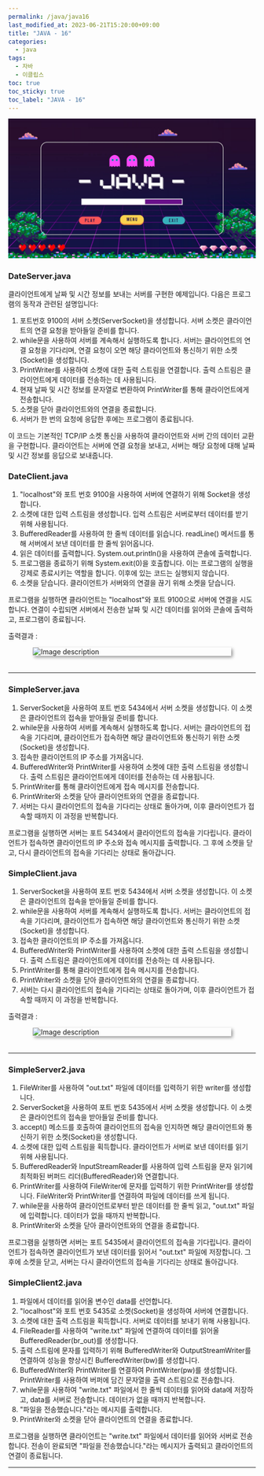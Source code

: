 ```yaml
---
permalink: /java/java16
last_modified_at: 2023-06-21T15:20:00+09:00
title: "JAVA - 16"
categories:
  - java
tags:
  - 자바
  - 이클립스
toc: true
toc_sticky: true
toc_label: "JAVA - 16"
---
```


![img](/images/java/java.jpg)

### DateServer.java

<script src="https://gist.github.com/junyihong/99dfa4752693c6375c52bfccc4421acc.js"></script>

클라이언트에게 날짜 및 시간 정보를 보내는 서버를 구현한 예제입니다. 다음은 프로그램의 동작과 관련된 설명입니다:

1. 포트번호 9100의 서버 소켓(ServerSocket)을 생성합니다. 서버 소켓은 클라이언트의 연결 요청을 받아들일 준비를 합니다.
2. while문을 사용하여 서버를 계속해서 실행하도록 합니다. 서버는 클라이언트의 연결 요청을 기다리며, 연결 요청이 오면 해당 클라이언트와 통신하기 위한 소켓(Socket)을 생성합니다.
3. PrintWriter를 사용하여 소켓에 대한 출력 스트림을 연결합니다. 출력 스트림은 클라이언트에게 데이터를 전송하는 데 사용됩니다.
4. 현재 날짜 및 시간 정보를 문자열로 변환하여 PrintWriter를 통해 클라이언트에게 전송합니다.
5. 소켓을 닫아 클라이언트와의 연결을 종료합니다.
6. 서버가 한 번의 요청에 응답한 후에는 프로그램이 종료됩니다.

이 코드는 기본적인 TCP/IP 소켓 통신을 사용하여 클라이언트와 서버 간의 데이터 교환을 구현합니다. 클라이언트는 서버에 연결 요청을 보내고, 서버는 해당 요청에 대해 날짜 및 시간 정보를 응답으로 보내줍니다.

### DateClient.java

<script src="https://gist.github.com/junyihong/027b67e7dcf7ba0bdcbe909e59b39029.js"></script>

1. "localhost"와 포트 번호 9100을 사용하여 서버에 연결하기 위해 Socket을 생성합니다.
2. 소켓에 대한 입력 스트림을 생성합니다. 입력 스트림은 서버로부터 데이터를 받기 위해 사용됩니다.
3. BufferedReader를 사용하여 한 줄씩 데이터를 읽습니다. readLine() 메서드를 통해 서버에서 보낸 데이터를 한 줄씩 읽어옵니다.
4. 읽은 데이터를 출력합니다. System.out.println()을 사용하여 콘솔에 출력합니다.
5. 프로그램을 종료하기 위해 System.exit(0)을 호출합니다. 이는 프로그램의 실행을 강제로 종료시키는 역할을 합니다. 이후에 있는 코드는 실행되지 않습니다.
6. 소켓을 닫습니다. 클라이언트가 서버와의 연결을 끊기 위해 소켓을 닫습니다.

프로그램을 실행하면 클라이언트는 "localhost"와 포트 9100으로 서버에 연결을 시도합니다. 연결이 수립되면 서버에서 전송한 날짜 및 시간 데이터를 읽어와 콘솔에 출력하고, 프로그램이 종료됩니다.

출력결과 : 

<div style=" display : flex; justify-content: center;">
	<img src="{{site.baseurl}}/images/java/17.png" alt="Image description" style="width: 80%; height: 40%; margin-bottom: 20px; box-shadow: 3px 3px 6px rgba(0,0,0,0.4);">
</div>

---

### SimpleServer.java

<script src="https://gist.github.com/junyihong/33dd7f3af4b404e5c32bff1da441bbce.js"></script>

1. ServerSocket을 사용하여 포트 번호 5434에서 서버 소켓을 생성합니다. 이 소켓은 클라이언트의 접속을 받아들일 준비를 합니다.
2. while문을 사용하여 서버를 계속해서 실행하도록 합니다. 서버는 클라이언트의 접속을 기다리며, 클라이언트가 접속하면 해당 클라이언트와 통신하기 위한 소켓(Socket)을 생성합니다.
3. 접속한 클라이언트의 IP 주소를 가져옵니다.
4. BufferedWriter와 PrintWriter를 사용하여 소켓에 대한 출력 스트림을 생성합니다. 출력 스트림은 클라이언트에게 데이터를 전송하는 데 사용됩니다.
5. PrintWriter를 통해 클라이언트에게 접속 메시지를 전송합니다.
6. PrintWriter와 소켓을 닫아 클라이언트와의 연결을 종료합니다.
7. 서버는 다시 클라이언트의 접속을 기다리는 상태로 돌아가며, 이후 클라이언트가 접속할 때까지 이 과정을 반복합니다.

프로그램을 실행하면 서버는 포트 5434에서 클라이언트의 접속을 기다립니다. 클라이언트가 접속하면 클라이언트의 IP 주소와 접속 메시지를 출력합니다. 그 후에 소켓을 닫고, 다시 클라이언트의 접속을 기다리는 상태로 돌아갑니다.

### SimpleClient.java

<script src="https://gist.github.com/junyihong/5045a94a2d7a29ae5d86e9ff5f008f87.js"></script>

1. ServerSocket을 사용하여 포트 번호 5434에서 서버 소켓을 생성합니다. 이 소켓은 클라이언트의 접속을 받아들일 준비를 합니다.
2. while문을 사용하여 서버를 계속해서 실행하도록 합니다. 서버는 클라이언트의 접속을 기다리며, 클라이언트가 접속하면 해당 클라이언트와 통신하기 위한 소켓(Socket)을 생성합니다.
3. 접속한 클라이언트의 IP 주소를 가져옵니다.
4. BufferedWriter와 PrintWriter를 사용하여 소켓에 대한 출력 스트림을 생성합니다. 출력 스트림은 클라이언트에게 데이터를 전송하는 데 사용됩니다.
5. PrintWriter를 통해 클라이언트에게 접속 메시지를 전송합니다.
6. PrintWriter와 소켓을 닫아 클라이언트와의 연결을 종료합니다.
7. 서버는 다시 클라이언트의 접속을 기다리는 상태로 돌아가며, 이후 클라이언트가 접속할 때까지 이 과정을 반복합니다.

출력결과 :

<div style=" display : flex; justify-content: center;">
	<img src="{{site.baseurl}}/images/java/18.png" alt="Image description" style="width: 80%; height: 40%; margin-bottom: 20px; box-shadow: 3px 3px 6px rgba(0,0,0,0.4);">
</div>

---

### SimpleServer2.java

<script src="https://gist.github.com/junyihong/7d8900c3ac907f191d7f9ca031e115ea.js"></script>

1. FileWriter를 사용하여 "out.txt" 파일에 데이터를 입력하기 위한 writer를 생성합니다.
2. ServerSocket을 사용하여 포트 번호 5435에서 서버 소켓을 생성합니다. 이 소켓은 클라이언트의 접속을 받아들일 준비를 합니다.
3. accept() 메소드를 호출하여 클라이언트의 접속을 인지하면 해당 클라이언트와 통신하기 위한 소켓(Socket)을 생성합니다.
4. 소켓에 대한 입력 스트림을 획득합니다. 클라이언트가 서버로 보낸 데이터를 읽기 위해 사용됩니다.
5. BufferedReader와 InputStreamReader를 사용하여 입력 스트림을 문자 읽기에 최적화된 버퍼드 리더(BufferedReader)와 연결합니다.
6. PrintWriter를 사용하여 FileWriter에 문자를 입력하기 위한 PrintWriter를 생성합니다. FileWriter와 PrintWriter를 연결하여 파일에 데이터를 쓰게 됩니다.
7. while문을 사용하여 클라이언트로부터 받은 데이터를 한 줄씩 읽고, "out.txt" 파일에 입력합니다. 데이터가 없을 때까지 반복합니다.
8. PrintWriter와 소켓을 닫아 클라이언트와의 연결을 종료합니다.

프로그램을 실행하면 서버는 포트 5435에서 클라이언트의 접속을 기다립니다. 클라이언트가 접속하면 클라이언트가 보낸 데이터를 읽어서 "out.txt" 파일에 저장합니다. 그 후에 소켓을 닫고, 서버는 다시 클라이언트의 접속을 기다리는 상태로 돌아갑니다.

### SimpleClient2.java

<script src="https://gist.github.com/junyihong/62aa51fb2c4b7502d3bf6f301638591b.js"></script>

1. 파일에서 데이터를 읽어올 변수인 data를 선언합니다.
2. "localhost"와 포트 번호 5435로 소켓(Socket)을 생성하여 서버에 연결합니다.
3. 소켓에 대한 출력 스트림을 획득합니다. 서버로 데이터를 보내기 위해 사용됩니다.
4. FileReader를 사용하여 "write.txt" 파일에 연결하여 데이터를 읽어올 BufferedReader(br_out)를 생성합니다.
5. 출력 스트림에 문자를 입력하기 위해 BufferedWriter와 OutputStreamWriter를 연결하여 성능을 향상시킨 BufferedWriter(bw)를 생성합니다.
6. BufferedWriter와 PrintWriter를 연결하여 PrintWriter(pw)를 생성합니다. PrintWriter를 사용하여 버퍼에 담긴 문자열을 출력 스트림으로 전송합니다.
7. while문을 사용하여 "write.txt" 파일에서 한 줄씩 데이터를 읽어와 data에 저장하고, data를 서버로 전송합니다. 데이터가 없을 때까지 반복합니다.
8. "파일을 전송했습니다."라는 메시지를 출력합니다.
9. PrintWriter와 소켓을 닫아 클라이언트의 연결을 종료합니다.

프로그램을 실행하면 클라이언트는 "write.txt" 파일에서 데이터를 읽어와 서버로 전송합니다. 전송이 완료되면 "파일을 전송했습니다."라는 메시지가 출력되고 클라이언트의 연결이 종료됩니다.

---


